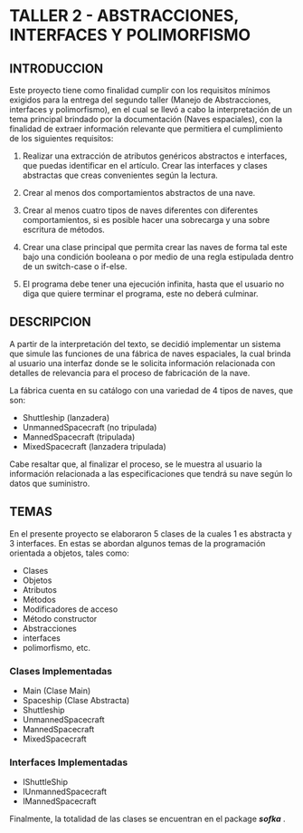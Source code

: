 # TALLER 2 - ABSTRACCIONES, INTERFACES Y POLIMORFISMO

## INTRODUCCION

Este proyecto tiene como finalidad cumplir con los requisitos mínimos exigidos para la entrega del segundo taller (Manejo de Abstracciones, interfaces y polimorfismo), en el cual se llevó a cabo la interpretación de un tema principal brindado por la documentación (Naves espaciales), con la finalidad de extraer información relevante que permitiera el cumplimiento de los siguientes requisitos:

1.  Realizar una extracción de atributos genéricos abstractos e interfaces, que puedas identificar en el artículo. Crear las interfaces y clases abstractas que creas convenientes según la lectura.

2. Crear al menos dos comportamientos abstractos de una nave.

3. Crear al menos cuatro tipos de naves diferentes con diferentes comportamientos, si es posible hacer una sobrecarga y una sobre escritura de métodos.

4. Crear una clase principal que permita crear las naves de forma tal este bajo una condición booleana o por medio de una regla estipulada dentro de un switch-case o if-else.

5. El programa debe tener una ejecución infinita, hasta que el usuario no diga que quiere terminar el programa, este no deberá culminar.

## DESCRIPCION

A partir de la interpretación del texto, se decidió implementar un sistema que simule las funciones de una fábrica de naves espaciales, la cual brinda al usuario una interfaz donde se le solicita información relacionada con detalles de relevancia para el proceso de fabricación de la nave.

La fábrica cuenta en su catálogo con una variedad de 4 tipos de naves, que son:

- Shuttleship (lanzadera)
- UnmannedSpacecraft (no tripulada)
- MannedSpacecraft (tripulada)
- MixedSpacecraft (lanzadera tripulada)

Cabe resaltar que, al finalizar el proceso, se le muestra al usuario la información relacionada a las especificaciones que tendrá su nave según lo datos que suministro.

## TEMAS

En el presente proyecto se elaboraron 5 clases de la cuales 1 es abstracta y 3 interfaces. En estas se abordan algunos temas de la programación orientada a objetos, tales como:

- Clases
- Objetos
- Atributos
- Métodos
- Modificadores de acceso
- Método constructor
- Abstracciones
- interfaces
- polimorfismo, etc.

### Clases Implementadas
- Main (Clase Main)
- Spaceship (Clase Abstracta)
- Shuttleship
- UnmannedSpacecraft
- MannedSpacecraft
- MixedSpacecraft

### Interfaces Implementadas
- IShuttleShip
- IUnmannedSpacecraft
- IMannedSpacecraft

Finalmente, la totalidad de las clases se encuentran en el package ***sofka*** .
